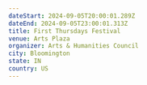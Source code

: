 ```yaml
---
dateStart: 2024-09-05T20:00:01.289Z
dateEnd: 2024-09-05T23:00:01.313Z
title: First Thursdays Festival
venue: Arts Plaza
organizer: Arts & Humanities Council
city: Bloomington
state: IN
country: US
---
```

